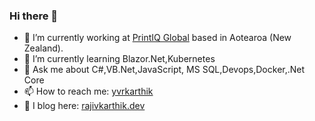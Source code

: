 ### Hi there 👋

- 🔭 I’m currently working at [PrintIQ Global](https://printiq.com//) based in Aotearoa (New Zealand).
- 🌱 I’m currently learning Blazor.Net,Kubernetes
- 💬 Ask me about C#,VB.Net,JavaScript, MS SQL,Devops,Docker,.Net Core
- 📫 How to reach me: [yvrkarthik](mailto:yvrkarthik@gmail.com)
- 📖 I blog here: [rajivkarthik.dev](https://www.rajivkarthik.dev)
<!--
**yvrkarthik/yvrkarthik** is a ✨ _special_ ✨ repository because its `README.md` (this file) appears on your GitHub profile.

Here are some ideas to get you started:

- 
- 
- 👯 I’m looking to collaborate on ...
- 🤔 I’m looking for help with ...
- 
- 
- 😄 Pronouns: ...
- ⚡ Fun fact: ...
-->
